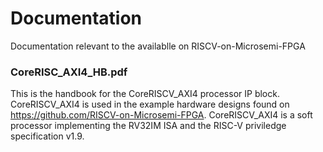 # Documentation
Documentation relevant to the availablle on RISCV-on-Microsemi-FPGA

### CoreRISC_AXI4_HB.pdf
This is the handbook for the CoreRISCV_AXI4 processor IP block. CoreRISCV_AXI4 is used in the example hardware designs found on https://github.com/RISCV-on-Microsemi-FPGA.
CoreRISCV_AXI4 is a soft processor implementing the RV32IM ISA and the RISC-V priviledge specification v1.9.

